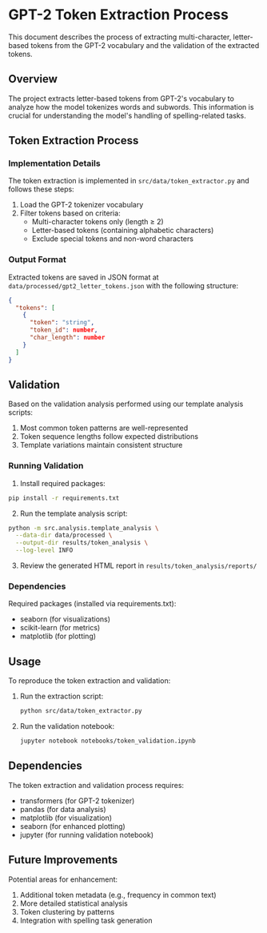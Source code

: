 # GPT-2 Token Extraction Process

This document describes the process of extracting multi-character, letter-based tokens from the GPT-2 vocabulary and the validation of the extracted tokens.

## Overview

The project extracts letter-based tokens from GPT-2's vocabulary to analyze how the model tokenizes words and subwords. This information is crucial for understanding the model's handling of spelling-related tasks.

## Token Extraction Process

### Implementation Details

The token extraction is implemented in `src/data/token_extractor.py` and follows these steps:

1. Load the GPT-2 tokenizer vocabulary
2. Filter tokens based on criteria:
   - Multi-character tokens only (length ≥ 2)
   - Letter-based tokens (containing alphabetic characters)
   - Exclude special tokens and non-word characters

### Output Format

Extracted tokens are saved in JSON format at `data/processed/gpt2_letter_tokens.json` with the following structure:

```json
{
  "tokens": [
    {
      "token": "string",
      "token_id": number,
      "char_length": number
    }
  ]
}
```

## Validation

Based on the validation analysis performed using our template analysis scripts:

1. Most common token patterns are well-represented
2. Token sequence lengths follow expected distributions
3. Template variations maintain consistent structure

### Running Validation

1. Install required packages:
```bash
pip install -r requirements.txt
```

2. Run the template analysis script:
```bash
python -m src.analysis.template_analysis \
  --data-dir data/processed \
  --output-dir results/token_analysis \
  --log-level INFO
```

3. Review the generated HTML report in `results/token_analysis/reports/`

### Dependencies

Required packages (installed via requirements.txt):
- seaborn (for visualizations)
- scikit-learn (for metrics)
- matplotlib (for plotting)

## Usage

To reproduce the token extraction and validation:

1. Run the extraction script:
   ```bash
   python src/data/token_extractor.py
   ```

2. Run the validation notebook:
   ```bash
   jupyter notebook notebooks/token_validation.ipynb
   ```

## Dependencies

The token extraction and validation process requires:
- transformers (for GPT-2 tokenizer)
- pandas (for data analysis)
- matplotlib (for visualization)
- seaborn (for enhanced plotting)
- jupyter (for running validation notebook)

## Future Improvements

Potential areas for enhancement:
1. Additional token metadata (e.g., frequency in common text)
2. More detailed statistical analysis
3. Token clustering by patterns
4. Integration with spelling task generation 

